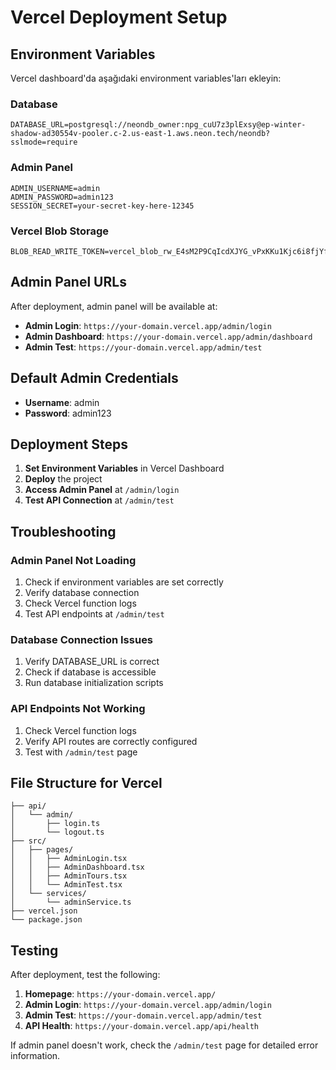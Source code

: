 # Vercel Deployment Setup

## Environment Variables

Vercel dashboard'da aşağıdaki environment variables'ları ekleyin:

### Database
```
DATABASE_URL=postgresql://neondb_owner:npg_cuU7z3plExsy@ep-winter-shadow-ad30554v-pooler.c-2.us-east-1.aws.neon.tech/neondb?sslmode=require
```

### Admin Panel
```
ADMIN_USERNAME=admin
ADMIN_PASSWORD=admin123
SESSION_SECRET=your-secret-key-here-12345
```

### Vercel Blob Storage
```
BLOB_READ_WRITE_TOKEN=vercel_blob_rw_E4sM2P9CqIcdXJYG_vPxKKu1Kjc6i8fjYfN36epuHFWcXij
```

## Admin Panel URLs

After deployment, admin panel will be available at:

- **Admin Login**: `https://your-domain.vercel.app/admin/login`
- **Admin Dashboard**: `https://your-domain.vercel.app/admin/dashboard`
- **Admin Test**: `https://your-domain.vercel.app/admin/test`

## Default Admin Credentials

- **Username**: admin
- **Password**: admin123

## Deployment Steps

1. **Set Environment Variables** in Vercel Dashboard
2. **Deploy** the project
3. **Access Admin Panel** at `/admin/login`
4. **Test API Connection** at `/admin/test`

## Troubleshooting

### Admin Panel Not Loading
1. Check if environment variables are set correctly
2. Verify database connection
3. Check Vercel function logs
4. Test API endpoints at `/admin/test`

### Database Connection Issues
1. Verify DATABASE_URL is correct
2. Check if database is accessible
3. Run database initialization scripts

### API Endpoints Not Working
1. Check Vercel function logs
2. Verify API routes are correctly configured
3. Test with `/admin/test` page

## File Structure for Vercel

```
├── api/
│   └── admin/
│       ├── login.ts
│       └── logout.ts
├── src/
│   ├── pages/
│   │   ├── AdminLogin.tsx
│   │   ├── AdminDashboard.tsx
│   │   ├── AdminTours.tsx
│   │   └── AdminTest.tsx
│   └── services/
│       └── adminService.ts
├── vercel.json
└── package.json
```

## Testing

After deployment, test the following:

1. **Homepage**: `https://your-domain.vercel.app/`
2. **Admin Login**: `https://your-domain.vercel.app/admin/login`
3. **Admin Test**: `https://your-domain.vercel.app/admin/test`
4. **API Health**: `https://your-domain.vercel.app/api/health`

If admin panel doesn't work, check the `/admin/test` page for detailed error information.
